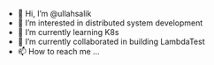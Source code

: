 - 👋 Hi, I’m @ullahsalik
- 👀 I’m interested in distributed system development
- 🌱 I’m currently learning K8s
- 💞️ I’m currently collaborated in building LambdaTest
- 📫 How to reach me ...

<!---
ullahsalik/ullahsalik is a ✨ special ✨ repository because its `README.md` (this file) appears on your GitHub profile.
You can click the Preview link to take a look at your changes.
--->
